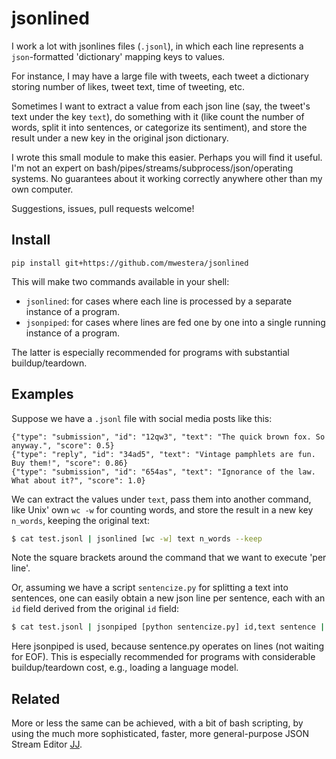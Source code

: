# jsonlined #

I work a lot with jsonlines files (`.jsonl`), in which each line represents a `json`-formatted 'dictionary' mapping keys to values.

For instance, I may have a large file with tweets, each tweet a dictionary storing number of likes, tweet text, time of tweeting, etc.

Sometimes I want to extract a value from each json line (say, the tweet's text under the key `text`), do something with it 
(like count the number of words, split it into sentences, or categorize its sentiment), and store the result under a new
key in the original json dictionary.

I wrote this small module to make this easier. Perhaps you will find it useful. I'm not an expert on bash/pipes/streams/subprocess/json/operating systems. No guarantees about it working correctly anywhere other than my own computer.

Suggestions, issues, pull requests welcome!


## Install ##

`pip install git+https://github.com/mwestera/jsonlined`

This will make two commands available in your shell:

- `jsonlined`: for cases where each line is processed by a separate instance of a program.
- `jsonpiped`: for cases where lines are fed one by one into a single running instance of a program.

The latter is especially recommended for programs with substantial buildup/teardown.


## Examples ##

Suppose we have a `.jsonl` file with social media posts like this:

```
{"type": "submission", "id": "12qw3", "text": "The quick brown fox. So anyway.", "score": 0.5}
{"type": "reply", "id": "34ad5", "text": "Vintage pamphlets are fun. Buy them!", "score": 0.86}
{"type": "submission", "id": "654as", "text": "Ignorance of the law. What about it?", "score": 1.0}
```

We can extract the values under `text`, pass them into another command, like Unix' own `wc -w` for counting words, and store the 
result in a new key `n_words`, keeping the original text:

```bash
$ cat test.jsonl | jsonlined [wc -w] text n_words --keep
```

Note the square brackets around the command that we want to execute 'per line'.

Or, assuming we have a script `sentencize.py` for splitting a text into sentences, one can easily obtain a new json line
per sentence, each with an `id` field derived from the original `id` field:

```bash
$ cat test.jsonl | jsonpiped [python sentencize.py] id,text sentence | less
```

Here jsonpiped is used, because sentence.py operates on lines (not waiting for EOF). This is especially recommended
for programs with considerable buildup/teardown cost, e.g., loading a language model.


## Related ##

More or less the same can be achieved, with a bit of bash scripting, by using the much more sophisticated, faster, more general-purpose JSON Stream Editor [JJ](https://github.com/tidwall/jj).